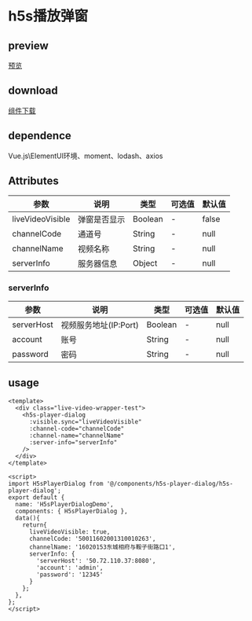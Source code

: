 # h5s播放弹窗
## preview
[预览](./index.html#/demo/h5s-player-dialog-demo)
## download
[组件下载](./components/h5s-player-dialog.zip)
## dependence
Vue.js\ElementUI环境、moment、lodash、axios

## Attributes
| 参数 |	说明 |类型 |可选值	| 默认值 |
| ---- | ---- |---- | ----   |----  | 
| liveVideoVisible | 弹窗是否显示 | Boolean | - | false  | 
| channelCode | 通道号 | String | - | null  | 
| channelName | 视频名称 | String | - | null  | 
| serverInfo | 服务器信息 | Object | - | null  | 
### serverInfo
| 参数 |	说明 |类型 |可选值	| 默认值 |
| ---- | ---- |---- | ----   |----  | 
| serverHost | 视频服务地址(IP:Port) | Boolean | - | null  | 
| account | 账号 | String | - | null  | 
| password | 密码 | String | - | null  | 
## usage
```
<template>
  <div class="live-video-wrapper-test">
    <h5s-player-dialog
      :visible.sync="liveVideoVisible"
      :channel-code="channelCode"
      :channel-name="channelName"
      :server-info="serverInfo"
    />
  </div>
</template>

<script>
import H5sPlayerDialog from '@/components/h5s-player-dialog/h5s-player-dialog';
export default {
  name: 'H5sPlayerDialogDemo',
  components: { H5sPlayerDialog },
  data(){
    return{
      liveVideoVisible: true,
      channelCode: '50011602001310010263',
      channelName: '16020153东城相府与鞍子街路口1',
      serverInfo: {
        'serverHost': '50.72.110.37:8080',
        'account': 'admin',
        'password': '12345'
      }
    };
  },
};
</script>

```
